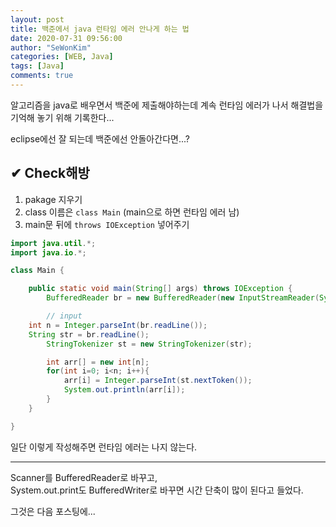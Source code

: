 ```yaml
---
layout: post
title: 백준에서 java 런타임 에러 안나게 하는 법
date: 2020-07-31 09:56:00
author: "SeWonKim"
categories: [WEB, Java]
tags: [Java]
comments: true
---
```


알고리즘을 java로 배우면서 백준에 제출해야하는데 계속 런타임 에러가 나서 해결법을 기억해 놓기 위해 기록한다...

eclipse에선 잘 되는데 백준에선 안돌아간다면...?

## ✔ Check해방

1. pakage 지우기
2. class 이름은 `class Main` (main으로 하면 런타임 에러 남)
3. main문 뒤에 `throws IOException` 넣어주기

```java
import java.util.*;
import java.io.*;

class Main {

	public static void main(String[] args) throws IOException {
		BufferedReader br = new BufferedReader(new InputStreamReader(System.in));

		// input
    int n = Integer.parseInt(br.readLine());
    String str = br.readLine();
		StringTokenizer st = new StringTokenizer(str);

		int arr[] = new int[n];
		for(int i=0; i<n; i++){
			arr[i] = Integer.parseInt(st.nextToken());
			System.out.println(arr[i]);
		}
	}

}
```

일단 이렇게 작성해주면 런타임 에러는 나지 않는다.

---

Scanner를 BufferedReader로 바꾸고,  
System.out.print도 BufferedWriter로 바꾸면 시간 단축이 많이 된다고 들었다.

그것은 다음 포스팅에...

